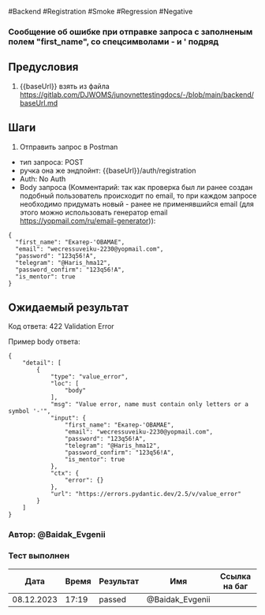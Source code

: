 #Backend #Registration #Smoke #Regression #Negative

### Сообщение об ошибке при отправке запроса с заполненым полем "first_name", со спецсимволами - и ' подряд

## Предусловия

1. {{baseUrl}} взять из файла https://gitlab.com/DJWOMS/junovnettestingdocs/-/blob/main/backend/baseUrl.md

## Шаги

1. Отправить запрос в Postman
- тип запроса: POST
- ручка она же эндпойнт: {{baseUrl}}/auth/registration
- Auth: No Auth
- Body запроса (Комментарий: так как проверка был ли ранее создан подобный пользователь происходит по email, то при каждом запросе необходимо придумать новый - ранее не применявшийся email (для этого можно использовать генератор email https://yopmail.com/ru/email-generator)): 

```
{
  "first_name": "Екатер-'OBAMAЕ",
  "email": "wecressuveiku-2230@yopmail.com",
  "password": "123q56!A",
  "telegram": "@Haris_hma12",
  "password_confirm": "123q56!A",
  "is_mentor": true
}
```

## Ожидаемый результат

Код ответа: 422 Validation Error

Пример body ответа:
```
{
    "detail": [
        {
            "type": "value_error",
            "loc": [
                "body"
            ],
            "msg": "Value error, name must contain only letters or a symbol '-'",
            "input": {
                "first_name": "Екатер-'OBAMAЕ",
                "email": "wecressuveiku-2230@yopmail.com",
                "password": "123q56!A",
                "telegram": "@Haris_hma12",
                "password_confirm": "123q56!A",
                "is_mentor": true
            },
            "ctx": {
                "error": {}
            },
            "url": "https://errors.pydantic.dev/2.5/v/value_error"
        }
    ]
}
```

### Автор: @Baidak_Evgenii

### Тест выполнен
|     Дата    | Время | Результат   |   Имя  | Cсылка на баг  |
|     ---     |  ---  |    ---      |   ---  |      ---       |
|  08.12.2023 | 17:19 |   passed    | @Baidak_Evgenii |       |

